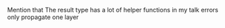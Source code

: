 Mention that The result type has a lot of helper functions in my talk
errors only propagate one layer
